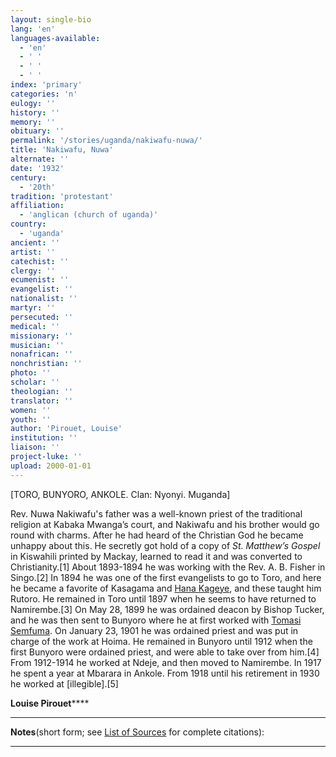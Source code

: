 ```yaml
---
layout: single-bio
lang: 'en'
languages-available:
  - 'en'
  - ' '
  - ' '
  - ' '
index: 'primary'
categories: 'n'
eulogy: ''
history: ''
memory: ''
obituary: ''
permalink: '/stories/uganda/nakiwafu-nuwa/'
title: 'Nakiwafu, Nuwa'
alternate: ''
date: '1932'
century:
  - '20th'
tradition: 'protestant'
affiliation:
  - 'anglican (church of uganda)'
country:
  - 'uganda'
ancient: ''
artist: ''
catechist: ''
clergy: ''
ecumenist: ''
evangelist: ''
nationalist: ''
martyr: ''
persecuted: ''
medical: ''
missionary: ''
musician: ''
nonafrican: ''
nonchristian: ''
photo: ''
scholar: ''
theologian: ''
translator: ''
women: ''
youth: ''
author: 'Pirouet, Louise'
institution: ''
liaison: ''
project-luke: ''
upload: 2000-01-01
---
```



[TORO, BUNYORO,  ANKOLE. Clan: Nyonyi. Muganda]

Rev. Nuwa Nakiwafu's father was a well-known priest of the  traditional religion at Kabaka Mwanga&rsquo;s court, and Nakiwafu and his brother  would go round with charms. After he had heard of the Christian God he became  unhappy about this. He secretly got hold of a copy of *St. Matthew&rsquo;s Gospel* in Kiswahili printed by Mackay, learned to read it and was converted to  Christianity.[1] About 1893-1894 he was working with the Rev. A. B. Fisher in  Singo.[2] In 1894 he was one of the first evangelists to go to Toro, and here  he became a favorite of Kasagama and [Hana Kageye](kageye_hana.html), and these taught him Rutoro. He  remained in Toro until 1897 when he seems to have returned to Namirembe.[3] On  May 28, 1899 he was ordained deacon by Bishop Tucker, and he was then sent to  Bunyoro where he at first worked with [Tomasi Semfuma](semfuma_tomasi.html). On January 23, 1901 he was  ordained priest and was put in charge of the work at Hoima. He remained in Bunyoro  until 1912 when the first Bunyoro were ordained priest, and were able to take  over from him.[4] From 1912-1914 he worked at Ndeje, and then moved to  Namirembe. In 1917 he spent a year at Mbarara in Ankole. From 1918 until his  retirement in 1930 he worked at [illegible].[5]

**Louise Pirouet******

---

**Notes**(short  form; see [List of  Sources](Pirouet_AppendixA_Sources.html) for complete citations):

---

&nbsp;